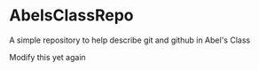 # AbelsClassRepo
A simple repository to help describe git and github in Abel's Class

Modify this yet again

